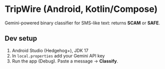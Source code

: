 # TripWire (Android, Kotlin/Compose)
Gemini-powered binary classifier for SMS-like text: returns **SCAM** or **SAFE**.

## Dev setup
1) Android Studio (Hedgehog+), JDK 17
2) In `local.properties` add your Gemini API key
3) Run the app (Debug). Paste a message → **Classify**.
